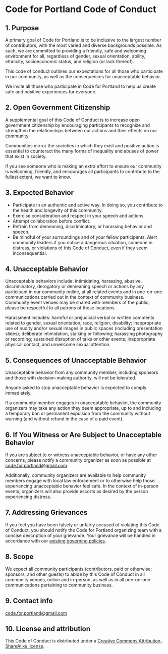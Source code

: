 # Code for Portland Code of Conduct


## 1. Purpose

A primary goal of Code for Portland is to be inclusive to the largest number of contributors, with the most varied and diverse backgrounds possible. As such, we are committed to providing a friendly, safe and welcoming environment for all, regardless of gender, sexual orientation, ability, ethnicity, socioeconomic status, and religion (or lack thereof).

This code of conduct outlines our expectations for all those who participate in our community, as well as the consequences for unacceptable behavior.

We invite all those who participate in Code for Portland to help us create safe and positive experiences for everyone.


## 2. Open Government Citizenship

A supplemental goal of this Code of Conduct is to increase open government citizenship by encouraging participants to recognize and strengthen the relationships between our actions and their effects on our community.

Communities mirror the societies in which they exist and positive action is essential to counteract the many forms of inequality and abuses of power that exist in society.

If you see someone who is making an extra effort to ensure our community is welcoming, friendly, and encourages all participants to contribute to the fullest extent, we want to know.


## 3. Expected Behavior

* Participate in an authentic and active way. In doing so, you contribute to the health and longevity of this community.
* Exercise consideration and respect in your speech and actions.
* Attempt collaboration before conflict.
* Refrain from demeaning, discriminatory, or harassing behavior and speech.
* Be mindful of your surroundings and of your fellow participants. Alert community leaders if you notice a dangerous situation, someone in distress, or violations of this Code of Conduct, even if they seem inconsequential.

## 4. Unacceptable Behavior

Unacceptable behaviors include: intimidating, harassing, abusive, discriminatory, derogatory or demeaning speech or actions by any participant in our community online, at all related events and in one-on-one communications carried out in the context of community business. Community event venues may be shared with members of the public; please be respectful to all patrons of these locations.

Harassment includes: harmful or prejudicial verbal or written comments related to gender, sexual orientation, race, religion, disability; inappropriate use of nudity and/or sexual images in public spaces (including presentation slides); deliberate intimidation, stalking or following; harassing photography or recording; sustained disruption of talks or other events; inappropriate physical contact, and unwelcome sexual attention.


## 5. Consequences of Unacceptable Behavior

Unacceptable behavior from any community member, including sponsors and those with decision-making authority, will not be tolerated.

Anyone asked to stop unacceptable behavior is expected to comply immediately.

If a community member engages in unacceptable behavior, the community organizers may take any action they deem appropriate, up to and including a temporary ban or permanent expulsion from the community without warning (and without refund in the case of a paid event).


## 6. If You Witness or Are Subject to Unacceptable Behavior

If you are subject to or witness unacceptable behavior, or have any other concerns, please notify a community organizer as soon as possible at [code.for.portland@gmail.com](mailto:code.for.portland@gmail.com).

Additionally, community organizers are available to help community members engage with local law enforcement or to otherwise help those experiencing unacceptable behavior feel safe. In the context of in-person events, organizers will also provide escorts as desired by the person experiencing distress.

## 7. Addressing Grievances

If you feel you have been falsely or unfairly accused of violating this Code of Conduct, you should notify the Code for Portland organizing team with a concise description of your grievance. Your grievance will be handled in accordance with our [existing governing policies](https://github.com/CodeForPortland/charter/blob/master/grievance_policy.md).


## 8. Scope

We expect all community participants (contributors, paid or otherwise; sponsors; and other guests) to abide by this Code of Conduct in all community venues, online and in-person, as well as in all one-on-one communications pertaining to community business.


## 9. Contact info

[code.for.portland@gmail.com](mailto:code.for.portland@gmail.com)


## 10. License and attribution

This Code of Conduct is distributed under a [Creative Commons Attribution-ShareAlike license](http://creativecommons.org/licenses/by-sa/3.0/).
